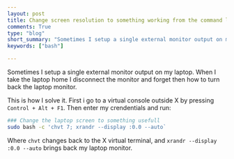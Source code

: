 ```yaml
---
layout: post
title: Change screen resolution to something working from the command line
comments: True
type: "blog"
short_summary: "Sometimes I setup a single external monitor output on my laptop. When I take the laptop home I disconnect the monitor and forget then how to turn back the laptop monitor."
keywords: ["bash"]

---
```

Sometimes I setup a single external monitor output on my laptop. When I take the laptop home I disconnect the monitor and forget then how to turn back the laptop monitor.

This is how I solve it. First i go to a virtual console outside X by pressing `Control + Alt + F1`. Then enter my crendentials and run:

```bash
### Change the laptop screen to something usefull
sudo bash -c 'chvt 7; xrandr --display :0.0 --auto`
```

Where `chvt` changes back to the X virtual terminal, and `xrandr --display :0.0 --auto` brings back my laptop monitor.
